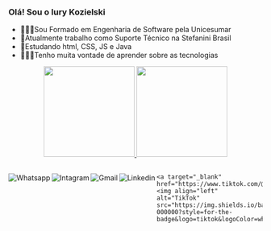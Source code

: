 ### Olá! Sou o Iury Kozielski


- 👨🏻‍🎓Sou Formado em Engenharia de Software pela Unicesumar
- 🚀Atualmente trabalho como Suporte Técnico na Stefanini Brasil
- 📖Estudando html, CSS, JS e Java
- 👨🏻‍💻Tenho muita vontade de aprender sobre as tecnologias 

<div align="center">
  <a href="https://github.com/ikozielski">
  <img height="180em" src="https://github-readme-stats.vercel.app/api?username=ikozielski&show_icons=true&theme=dark&include_all_commits=true&count_private=true"/>
  <img height="180em" src="https://github-readme-stats.vercel.app/api/top-langs/?username=ikozielski&layout=compact&langs_count=7&theme=dark"/>
</div>

  ##

 <div> 
  <a target="_blank" href="https://api.whatsapp.com/send?phone=5544984643755">
    <img align="left" alt="Whatsapp"  src="https://img.shields.io/badge/WhatsApp-25D366?style=for-the-badge&logo=whatsapp&logoColor=white" />
  </a>
  <a target="_blank"  href="https://instagram.com/iury_kozielski">
    <img align="left" alt="Intagram" src="https://img.shields.io/badge/-Instagram-%23E4405F?style=for-the-badge&logo=instagram&logoColor=white">
   </a>
   
  <a target="_blank" href="mailto:iurykozielski9@gmail.com">
   <img align="left" alt="Gmail" src="https://img.shields.io/badge/Gmail-D14836?style=for-the-badge&logo=gmail&logoColor=white">
  </a>
                                                           
  <a target="_blank"  href="https://www.linkedin.com/in/iury-kozielski">
    <img align="left" alt="Linkedin" src="https://img.shields.io/badge/-LinkedIn-%230077B5?style=for-the-badge&logo=linkedin&logoColor=white">
   </a> 
   
    <a target="_blank"  href="https://www.tiktok.com/@iurykozielski">
    <img align="left" alt="TikTok" src="https://img.shields.io/badge/TikTok-000000?style=for-the-badge&logo=tiktok&logoColor=white">
   </a> 
  
 </div>
  
  
  

